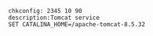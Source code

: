 ```
chkconfig: 2345 10 90
description:Tomcat service
SET CATALINA_HOME=/apache-tomcat-8.5.32
```

```

```



